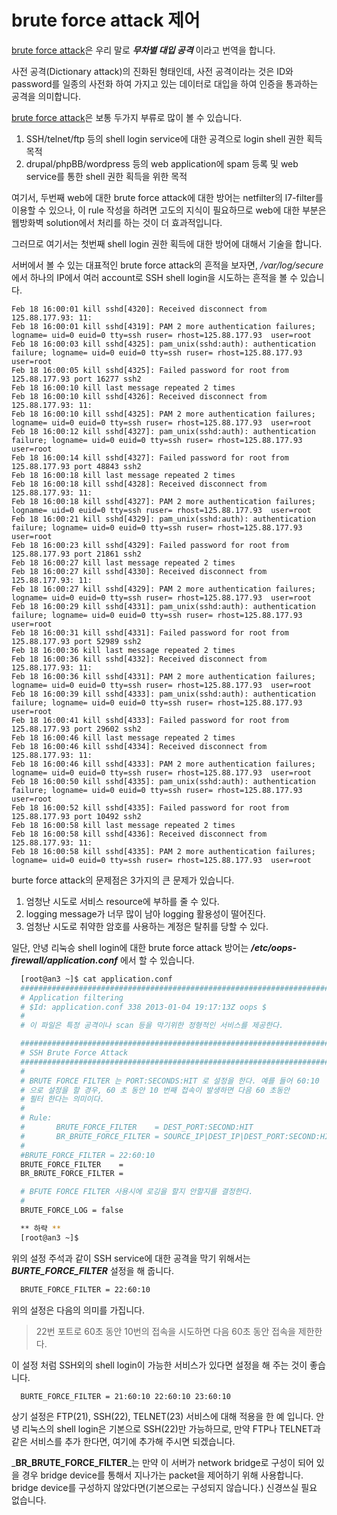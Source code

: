 # brute force attack 제어

[brute force attack](https://ko.wikipedia.org/wiki/%EB%AC%B4%EC%B0%A8%EB%B3%84_%EB%8C%80%EC%9E%85_%EA%B3%B5%EA%B2%A9)은 우리 말로 _**무차별 대입 공격**_ 이라고 번역을 합니다.

사전 공격\(Dictionary attack\)의 진화된 형태인데, 사전 공격이라는 것은 ID와 password를 일종의 사전화 하여 가지고 있는 데이터로 대입을 하여 인증을 통과하는 공격을 의미합니다.

[brute force attack](https://ko.wikipedia.org/wiki/%EB%AC%B4%EC%B0%A8%EB%B3%84_%EB%8C%80%EC%9E%85_%EA%B3%B5%EA%B2%A9)은 보통 두가지 부류로 많이 볼 수 있습니다.

1. SSH/telnet/ftp 등의 shell login service에 대한 공격으로 login shell 권한 획득 목적
2. drupal/phpBB/wordpress 등의 web application에 spam 등록 및 web service를 통한 shell 권한 획득을 위한 목적

여기서, 두번째 web에 대한 brute force attack에 대한 방어는 netfilter의 l7-filter를 이용할 수 있으나, 이 rule 작성을 하려면 고도의 지식이 필요하므로 web에 대한 부분은 웹방화벽 solution에서 처리를 하는 것이 더 효과적입니다.

그러므로 여기서는 첫번째 shell login 권한 획득에 대한 방어에 대해서 기술을 합니다.

서버에서 볼 수 있는 대표적인 brute force attack의 흔적을 보자면, _/var/log/secure_ 에서 하나의 IP에서 여러 account로 SSH shell login을 시도하는 흔적을 볼 수 있습니다.

```text
Feb 18 16:00:01 kill sshd[4320]: Received disconnect from 125.88.177.93: 11:
Feb 18 16:00:01 kill sshd[4319]: PAM 2 more authentication failures; logname= uid=0 euid=0 tty=ssh ruser= rhost=125.88.177.93  user=root
Feb 18 16:00:03 kill sshd[4325]: pam_unix(sshd:auth): authentication failure; logname= uid=0 euid=0 tty=ssh ruser= rhost=125.88.177.93  user=root
Feb 18 16:00:05 kill sshd[4325]: Failed password for root from 125.88.177.93 port 16277 ssh2
Feb 18 16:00:10 kill last message repeated 2 times
Feb 18 16:00:10 kill sshd[4326]: Received disconnect from 125.88.177.93: 11:
Feb 18 16:00:10 kill sshd[4325]: PAM 2 more authentication failures; logname= uid=0 euid=0 tty=ssh ruser= rhost=125.88.177.93  user=root
Feb 18 16:00:12 kill sshd[4327]: pam_unix(sshd:auth): authentication failure; logname= uid=0 euid=0 tty=ssh ruser= rhost=125.88.177.93  user=root
Feb 18 16:00:14 kill sshd[4327]: Failed password for root from 125.88.177.93 port 48843 ssh2
Feb 18 16:00:18 kill last message repeated 2 times
Feb 18 16:00:18 kill sshd[4328]: Received disconnect from 125.88.177.93: 11:
Feb 18 16:00:18 kill sshd[4327]: PAM 2 more authentication failures; logname= uid=0 euid=0 tty=ssh ruser= rhost=125.88.177.93  user=root
Feb 18 16:00:21 kill sshd[4329]: pam_unix(sshd:auth): authentication failure; logname= uid=0 euid=0 tty=ssh ruser= rhost=125.88.177.93  user=root
Feb 18 16:00:23 kill sshd[4329]: Failed password for root from 125.88.177.93 port 21861 ssh2
Feb 18 16:00:27 kill last message repeated 2 times
Feb 18 16:00:27 kill sshd[4330]: Received disconnect from 125.88.177.93: 11:
Feb 18 16:00:27 kill sshd[4329]: PAM 2 more authentication failures; logname= uid=0 euid=0 tty=ssh ruser= rhost=125.88.177.93  user=root
Feb 18 16:00:29 kill sshd[4331]: pam_unix(sshd:auth): authentication failure; logname= uid=0 euid=0 tty=ssh ruser= rhost=125.88.177.93  user=root
Feb 18 16:00:31 kill sshd[4331]: Failed password for root from 125.88.177.93 port 52989 ssh2
Feb 18 16:00:36 kill last message repeated 2 times
Feb 18 16:00:36 kill sshd[4332]: Received disconnect from 125.88.177.93: 11:
Feb 18 16:00:36 kill sshd[4331]: PAM 2 more authentication failures; logname= uid=0 euid=0 tty=ssh ruser= rhost=125.88.177.93  user=root
Feb 18 16:00:39 kill sshd[4333]: pam_unix(sshd:auth): authentication failure; logname= uid=0 euid=0 tty=ssh ruser= rhost=125.88.177.93  user=root
Feb 18 16:00:41 kill sshd[4333]: Failed password for root from 125.88.177.93 port 29602 ssh2
Feb 18 16:00:46 kill last message repeated 2 times
Feb 18 16:00:46 kill sshd[4334]: Received disconnect from 125.88.177.93: 11:
Feb 18 16:00:46 kill sshd[4333]: PAM 2 more authentication failures; logname= uid=0 euid=0 tty=ssh ruser= rhost=125.88.177.93  user=root
Feb 18 16:00:50 kill sshd[4335]: pam_unix(sshd:auth): authentication failure; logname= uid=0 euid=0 tty=ssh ruser= rhost=125.88.177.93  user=root
Feb 18 16:00:52 kill sshd[4335]: Failed password for root from 125.88.177.93 port 10492 ssh2
Feb 18 16:00:58 kill last message repeated 2 times
Feb 18 16:00:58 kill sshd[4336]: Received disconnect from 125.88.177.93: 11:
Feb 18 16:00:58 kill sshd[4335]: PAM 2 more authentication failures; logname= uid=0 euid=0 tty=ssh ruser= rhost=125.88.177.93  user=root
```

burte force attack의 문제점은 3가지의 큰 문제가 있습니다.

1. 엄청난 시도로 서비스 resource에 부하를 줄 수 있다.
2. logging message가 너무 많이 남아 logging 활용성이 떨어진다.
3. 엄청난 시도로 취약한 암호를 사용하는 계정은 탈취를 당할 수 있다.

일단, 안녕 리눅승 shell login에 대한 brute force attack 방어는 _**/etc/oops-firewall/application.conf**_ 에서 할 수 있습니다.

```bash
  [root@an3 ~]$ cat application.conf
  ##########################################################################
  # Application filtering
  # $Id: application.conf 338 2013-01-04 19:17:13Z oops $
  #
  # 이 파일은 특정 공격이나 scan 등을 막기위한 정형적인 서비스를 제공한다.

  ##########################################################################
  # SSH Brute Force Attack
  ##########################################################################
  #
  # BRUTE FORCE FILTER 는 PORT:SECONDS:HIT 로 설정을 한다. 예를 들어 60:10
  # 으로 설정을 할 경우, 60 초 동안 10 번째 접속이 발생하면 다음 60 초동안
  # 필터 한다는 의미이다.
  #
  # Rule:
  #       BRUTE_FORCE_FILTER    = DEST_PORT:SECOND:HIT
  #       BR_BRUTE_FORCE_FILTER = SOURCE_IP|DEST_IP|DEST_PORT:SECOND:HIT
  #
  #BRUTE_FORCE_FILTER = 22:60:10
  BRUTE_FORCE_FILTER    =
  BR_BRUTE_FORCE_FILTER =

  # BFUTE FORCE FILTER 사용시에 로깅을 할지 안할지를 결정한다.
  #
  BRUTE_FORCE_LOG = false

  ** 하략 **
  [root@an3 ~]$
```

위의 설정 주석과 같이 SSH service에 대한 공격을 막기 위해서는 _**BURTE\_FORCE\_FILTER**_ 설정을 해 줍니다.

```bash
  BRUTE_FORCE_FILTER = 22:60:10
```

위의 설정은 다음의 의미를 가집니다.

> 22번 포트로 60초 동안 10번의 접속을 시도하면 다음 60초 동안 접속을 제한한다.

이 설정 처럼 SSH외의 shell login이 가능한 서비스가 있다면 설정을 해 주는 것이 좋습니다.

```bash
  BURTE_FORCE_FILTER = 21:60:10 22:60:10 23:60:10
```

상기 설정은 FTP\(21\), SSH\(22\), TELNET\(23\) 서비스에 대해 적용을 한 예 입니다. 안녕 리눅스의 shell login은 기본으로 SSH\(22\)만 가능하므로, 만약 FTP나 TELNET과 같은 서비스를 추가 한다면, 여기에 추가해 주시면 되겠습니다.

_**BR\_BRUTE\_FORCE\_FILTER**_는 만약 이 서버가 network bridge로 구성이 되어 있을 경우 bridge device를 통해서 지나가는 packet을 제어하기 위해 사용합니다. bridge device를 구성하지 않았다면\(기본으로는 구성되지 않습니다.\) 신경쓰실 필요 없습니다.


